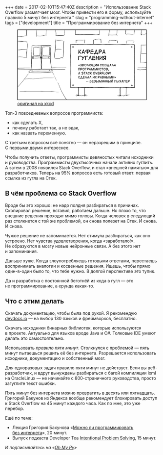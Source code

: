 +++
date = 2017-02-10T15:47:40Z
description = "Использование Stack Overflow размягчает мозг. Чтобы привести его в форму, используйте правило 5 минут без интернета."
slug = "programming-without-internet"
tags = ["development"]
title = "Программирование без интернета"
+++

<figure>
  <img src="programming-without-internet.png">
  <figcaption><a href="https://xkcd.com/1758/">оригинал на xkcd</a></figcaption>
</figure>

Топ-3 повседневных вопросов программиста:

- как сделать Х,
- почему работает так, а не эдак,
- как назвать переменную.

С третьим вопросом всё понятно — он неразрешим в принципе. С первыми двумя интереснее.

Чтобы получить ответы, программисты девяностых читали исходники и руководства. Программисты двухтысячных начали активно гуглить. А затем в 2008 появился Stack Overflow, и стал «внешней памятью» для разработчиков. Теперь на 95% вопросов есть готовый ответ: первая ссылка из гугла на Стек.

## В чём проблема со Stack Overflow

Вроде бы это хорошо: не надо полдня разбираться в причинах. Скопировал решение, вставил, работаем дальше. Но плохо то, что внешние решения проходят мимо головы. Когда человек в следующий раз столкнется с той же проблемой, он снова полезет на Стек. И снова. И снова.

Чужое решение не запоминается. Нет стимула разбираться, как оно устроено. Нет чувства удовлетворения, когда «заработало!». Не образуются в мозгу новые нейронные связи. А без этого нет и запоминания.

Дальше хуже. Когда злоупотребляешь готовыми ответами, перестаешь воспринимать аналогии и косвенные решения. Ищешь, чтобы прямо один-в-один было то, что тебе нужно. В долгой перспективе это тупик.

Да и разработка с постоянной беготнёй из кода в гугл — это не программирование, а ерунда какая-то.

## Что с этим делать

Скачать документацию, чтобы была под рукой. Я рекомендую [devdocs.io](https://devdocs.io/) — на выбор 130 языков и фреймворков, бесплатно.

Скачать исходники бинарных библиотек, которые используются в проекте. Актуально для языков вроде Java и C#. Толковые IDE умеют делать это самостоятельно.

Использовать *правило пяти минут*. Столкнулся с проблемой — пять минут пытаешься решить её без интернета. Разрешается использовать исходники, документацию и собственный мозг.

Для одноразовых задач правило пяти минут не действует. Если вы веб-разработчик, и вдруг вынуждены разбираться с багой компиляции lxml на OracleLinux — не начинайте с 800-страничного руководства, просто загуглите текст ошибки.

Пять минут без интернета можно превратить в десять или пятнадцать. Григорий Бакунов из Яндекса вообще рекомендует блокировать доступ к Stack Overflow на 45 минут каждого часа. Как по мне, это уже перебор.

Ещё по теме:

- Лекция Григория Бакунова «[Можно ли программировать без интернета](https://www.youtube.com/embed/h10qZGq36DE?start=5&end=1228&autoplay=1)», 20 минут.
- Выпуск подкаста Developer Tea [Intentional Problem Solving](https://spec.fm/podcasts/developer-tea/15165), 15 минут.

<div class="row">
<div class="col-xs-12 col-sm-10 col-md-8"><p><em>И подписывайтесь на <span class="nowrap"><i class="fas fa-kiwi-bird"></i> «<a href="tg://resolve?domain=ohmypy">Oh My Py</a>»</span></em></p></div>
</div>

